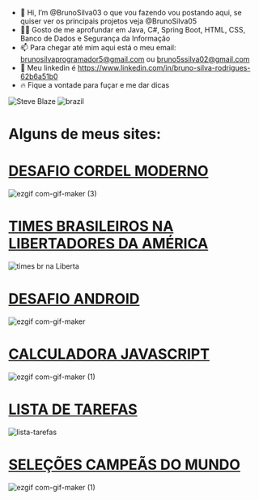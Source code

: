- 👋 Hi, I’m @BrunoSilva03  o que vou fazendo vou postando aqui, se quiser ver os principais projetos veja @BrunoSilva05
-  👨‍💻 Gosto de me aprofundar em Java, C#, Spring Boot, HTML, CSS,  Banco de Dados e  Segurança da Informação
- 📫 Para chegar até mim aqui está o meu email: brunosilvaprogramador5@gmail.com ou bruno5ssilva02@gmail.com
- 🔵 Meu linkedin é  https://www.linkedin.com/in/bruno-silva-rodrigues-62b6a51b0
- 🔥 Fique a vontade para fuçar e me dar dicas
<!---
BrunoSilva03/BrunoSilva03 is a ✨ special ✨ repository because its `README.md` (this file) appears on your GitHub profile.
You can click the Preview link to take a look at your changes.
--->

![Steve Blaze](https://user-images.githubusercontent.com/78625466/204351102-c3df717f-2a6f-48d0-a3b6-5915d949ef4f.gif)
![brazil](https://user-images.githubusercontent.com/78625466/204351179-5e45803b-2b70-4918-96c1-b44726500c28.gif)

# Alguns de meus sites:

# [DESAFIO CORDEL MODERNO](https://brunosilva03.github.io/projeto-cordel/)
![ezgif com-gif-maker (3)](https://user-images.githubusercontent.com/78625466/218089415-ed741c1f-b819-467d-a2ff-55aca1948a58.gif)


# [TIMES BRASILEIROS NA LIBERTADORES DA AMÉRICA](https://brunosilva03.github.io/Times-BR-Na-Libertadores-da-America/)
![times br na Liberta](https://user-images.githubusercontent.com/78625466/218089378-ed012e66-c906-4074-8085-7af2779507f0.gif)


# [DESAFIO ANDROID](https://brunosilva03.github.io/desafio-android-v2/)
![ezgif com-gif-maker](https://user-images.githubusercontent.com/78625466/218092084-ca910bda-d0f5-4c23-9fa9-6f0aaac5f9b9.gif)


# [CALCULADORA JAVASCRIPT](https://brunosilva03.github.io/Calculadora-JavaScript/)
![ezgif com-gif-maker (1)](https://user-images.githubusercontent.com/78625466/232226285-06c3be15-38a8-4b50-8a91-a49df77eb5cd.gif)



# [LISTA DE TAREFAS](https://brunosilva03.github.io/Lista-Tarefas/)
![lista-tarefas](https://github.com/BrunoSilva03/BrunoSilva03/assets/78625466/f380ea92-28f7-4b55-8587-8a9cfb2e2c4a)



# [SELEÇÕES CAMPEÃS DO MUNDO](https://brunosilva03.github.io/Campeoes-Copa-do-Mundo/)
![ezgif com-gif-maker (1)](https://user-images.githubusercontent.com/78625466/218089531-a450a743-9b54-4187-ad2e-1bd452dce168.gif)

